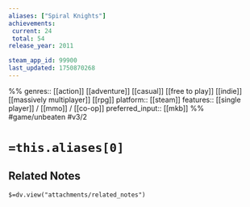 ```yaml
---
aliases: ["Spiral Knights"]
achievements:
 current: 24
 total: 54
release_year: 2011

steam_app_id: 99900
last_updated: 1750870268
---
```

%%
genres:: [[action]] [[adventure]] [[casual]] [[free to play]] [[indie]] [[massively multiplayer]] [[rpg]]
platform:: [[steam]]
features:: [[single player]] / [[mmo]] / [[co-op]]
preferred_input:: [[mkb]]
%%
#game/unbeaten
#v3/2

# `=this.aliases[0]`
## Related Notes
`$=dv.view("attachments/related_notes")`
